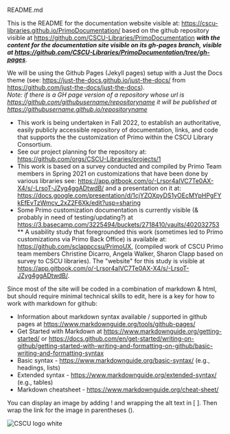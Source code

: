 README.md

This is the README for the documentation website visible at: https://cscu-libraries.github.io/PrimoDocumentation/ based on the github repository visible at https://github.com/CSCU-Libraries/PrimoDocumentation <em><strong>with the content for the documentation site visible on its gh-pages branch, visible at https://github.com/CSCU-Libraries/PrimoDocumentation/tree/gh-pages</strong></em>.

We will be using the Github Pages (Jekyll pages) setup with a Just the Docs theme (see: https://just-the-docs.github.io/just-the-docs/ from https://github.com/just-the-docs/just-the-docs). <br><em>Note: if there is a GH page  version of a repository whose url is https://github.com/githubusername/repositoryname it will be published at https://githubusername.github.io/repositoryname</em>

* This work is being undertaken in Fall 2022, to establish an authoritative, easily publicly accessible repository of documentation, links, and code that supports the the customization of Primo within the CSCU Library Consortium.
* See our project planning for the repository at: https://github.com/orgs/CSCU-Libraries/projects/1
* This work is based on a survey conducted and compiled by Primo Team members in Spring 2021 on customizations that have been done by various libraries see: https://app.gitbook.com/o/-Lrsor4aIVC7Te0AX-X4/s/-LrsoT-JZyg4ggADtwdB/ and a presentation on it at: https://docs.google.com/presentation/d/1cjYZOXpyDS1yOEcMYpHPgFYkEfEvTzWmcv_2xZ2F6Xk/edit?usp=sharing
* Some Primo customization documentation is currently visible (& probably in need of testing/updating?) at https://3.basecamp.com/3225494/buckets/2718410/vaults/402032753
** A usability study that foregrounded this work (sometimes led to Primo customizations via Primo Back Office) is available at: https://github.com/sclappccsu/PrimoUX, (compiled work of CSCU Primo team members Christine Dicarro, Angela Walker, Sharon Clapp based on survey to CSCU libraries). The "website" for this study is visible at https://app.gitbook.com/o/-Lrsor4aIVC7Te0AX-X4/s/-LrsoT-JZyg4ggADtwdB/.

Since most of the site will be coded in a combination of markdown & html, but should require minimal technical skills to edit, here is a key for how to work with markdown for github:
* Information about markdown syntax available / supported in github pages at https://www.markdownguide.org/tools/github-pages/
* Get Started with Markdown at https://www.markdownguide.org/getting-started/ or https://docs.github.com/en/get-started/writing-on-github/getting-started-with-writing-and-formatting-on-github/basic-writing-and-formatting-syntax
* Basic syntax - https://www.markdownguide.org/basic-syntax/ (e.g., headings, lists)
* Extended syntax - https://www.markdownguide.org/extended-syntax/ (e.g., tables)
* Markdown cheatsheet - https://www.markdownguide.org/cheat-sheet/ 

You can display an image by adding ! and wrapping the alt text in [ ]. Then wrap the link for the image in parentheses ().

![CSCU logo white](https://www.ct.edu/files/images/logo-cscu-white2.svg)
